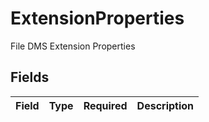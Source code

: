 # ExtensionProperties

File DMS Extension Properties


## Fields

| Field       | Type        | Required    | Description |
| ----------- | ----------- | ----------- | ----------- |